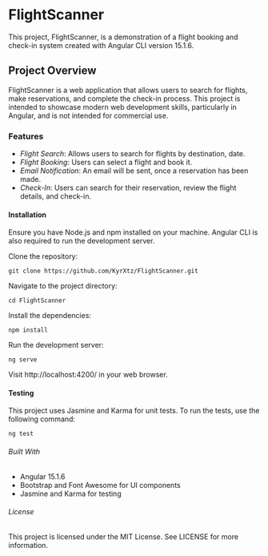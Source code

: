 # FlightScanner
This project, FlightScanner, is a demonstration of a flight booking and check-in system created with Angular CLI version 15.1.6.

## Project Overview
FlightScanner is a web application that allows users to search for flights, make reservations, and complete the check-in process. This project is intended to showcase modern web development skills, particularly in Angular, and is not intended for commercial use.

### Features
- _Flight Search_: Allows users to search for flights by destination, date.
- _Flight Booking_: Users can select a flight and book it.
- _Email Notification_: An email will be sent, once a reservation has been made.
- _Check-In_: Users can search for their reservation, review the flight details, and check-in.

#### Installation
Ensure you have Node.js and npm installed on your machine. Angular CLI is also required to run the development server.

Clone the repository:
```
git clone https://github.com/KyrXtz/FlightScanner.git
```
Navigate to the project directory:
```
cd FlightScanner
```
Install the dependencies:
```
npm install
```
Run the development server:
```
ng serve
```
Visit http://localhost:4200/ in your web browser.
#### Testing

This project uses Jasmine and Karma for unit tests. To run the tests, use the following command:

```
ng test
```
###### Built With
- Angular 15.1.6
- Bootstrap and Font Awesome for UI components
- Jasmine and Karma for testing

###### License

This project is licensed under the MIT License. See LICENSE for more information.
